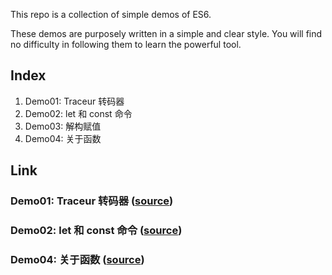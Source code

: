 This repo is a collection of simple demos of ES6.

These demos are purposely written in a simple and clear style. You will find no difficulty in following them to learn the powerful tool.

## Index
1. Demo01: Traceur 转码器
1. Demo02: let 和 const 命令
1. Demo03: 解构赋值
1. Demo04: 关于函数

## Link
### Demo01: Traceur 转码器  ([source](https://github.com/lianggzone/ecmascript6-demos/tree/master/demo01))
### Demo02: let 和 const 命令 ([source](https://github.com/lianggzone/ecmascript6-demos/tree/master/demo02))
### Demo04: 关于函数 ([source](https://github.com/lianggzone/ecmascript6-demos/tree/master/demo04))

